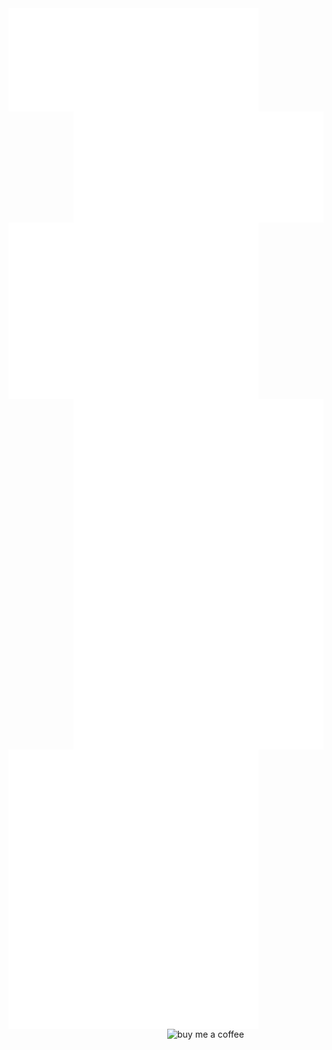 <img alt="🦁" align="left" width="400px" src="https://github.com/dlion/dlion/blob/main/metrics.svg">
<a href="https://domenicoluciani.com"><img alt="🦁" align="right" width="400px" src="https://github.com/dlion/dlion/blob/main/rss.svg"></a>
<img alt="🦁" align="left" width="400px" src="https://github.com/dlion/dlion/blob/main/calendar.svg">
<img alt="🦁" align="right" width="400px" src="https://github.com/dlion/dlion/blob/main/habits.svg">
<img alt="🦁" align="left" width="400px" src="https://github.com/dlion/dlion/blob/main/languages.svg">
<img alt="🦁" align="left" width="400px" src="https://github.com/dlion/dlion/blob/main/activity.svg">
<img alt="🦁" align="left" width="400px" src="https://github.com/dlion/dlion/blob/main/stack.svg">

</p>
<a href="https://ko-fi.com/I2I23YM3I"><img alt="buy me a coffee" width="250px" align="right" src="https://ko-fi.com/img/githubbutton_sm.svg"></a>
